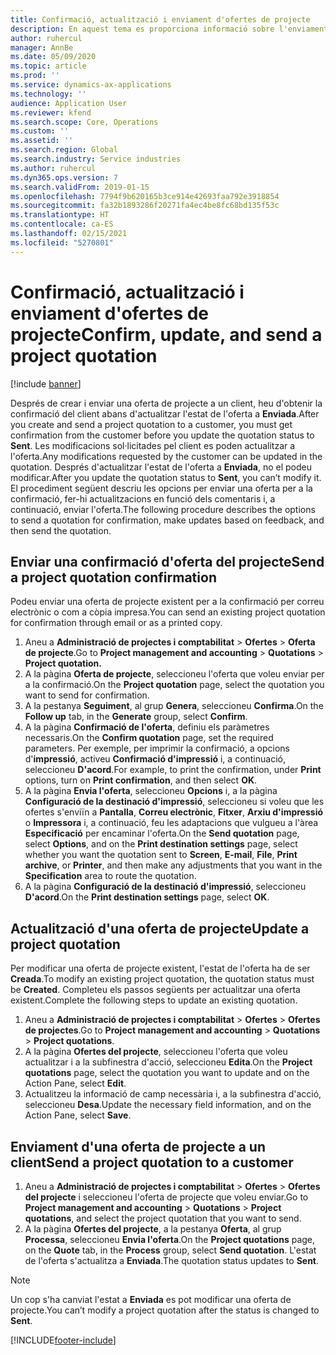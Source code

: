 ```yaml
---
title: Confirmació, actualització i enviament d'ofertes de projecte
description: En aquest tema es proporciona informació sobre l'enviament d'una oferta al client per a la confirmació, la modificació en funció dels comentaris i, a continuació, el nou enviament de l'oferta.
author: ruhercul
manager: AnnBe
ms.date: 05/09/2020
ms.topic: article
ms.prod: ''
ms.service: dynamics-ax-applications
ms.technology: ''
audience: Application User
ms.reviewer: kfend
ms.search.scope: Core, Operations
ms.custom: ''
ms.assetid: ''
ms.search.region: Global
ms.search.industry: Service industries
ms.author: ruhercul
ms.dyn365.ops.version: 7
ms.search.validFrom: 2019-01-15
ms.openlocfilehash: 7794f9b620165b3ce914e42693faa792e3918854
ms.sourcegitcommit: fa32b1893286f20271fa4ec4be8fc68bd135f53c
ms.translationtype: HT
ms.contentlocale: ca-ES
ms.lasthandoff: 02/15/2021
ms.locfileid: "5270801"
---
```

# <a name="confirm-update-and-send-a-project-quotation"></a><span data-ttu-id="32897-103">Confirmació, actualització i enviament d'ofertes de projecte</span><span class="sxs-lookup"><span data-stu-id="32897-103">Confirm, update, and send a project quotation</span></span>

[!include [banner](../includes/banner.md)]

<span data-ttu-id="32897-104">Després de crear i enviar una oferta de projecte a un client, heu d'obtenir la confirmació del client abans d'actualitzar l'estat de l'oferta a **Enviada**.</span><span class="sxs-lookup"><span data-stu-id="32897-104">After you create and send a project quotation to a customer, you must get confirmation from the customer before you update the quotation status to **Sent**.</span></span> <span data-ttu-id="32897-105">Les modificacions sol·licitades pel client es poden actualitzar a l'oferta.</span><span class="sxs-lookup"><span data-stu-id="32897-105">Any modifications requested by the customer can be updated in the quotation.</span></span> <span data-ttu-id="32897-106">Després d'actualitzar l'estat de l'oferta a **Enviada**, no el podeu modificar.</span><span class="sxs-lookup"><span data-stu-id="32897-106">After you update the quotation status to **Sent**, you can’t modify it.</span></span> <span data-ttu-id="32897-107">El procediment següent descriu les opcions per enviar una oferta per a la confirmació, fer-hi actualitzacions en funció dels comentaris i, a continuació, enviar l'oferta.</span><span class="sxs-lookup"><span data-stu-id="32897-107">The following procedure describes the options to send a quotation for confirmation, make updates based on feedback, and then send the quotation.</span></span>

## <a name="send-a-project-quotation-confirmation"></a><span data-ttu-id="32897-108">Enviar una confirmació d'oferta del projecte</span><span class="sxs-lookup"><span data-stu-id="32897-108">Send a project quotation confirmation</span></span>  

<span data-ttu-id="32897-109">Podeu enviar una oferta de projecte existent per a la confirmació per correu electrònic o com a còpia impresa.</span><span class="sxs-lookup"><span data-stu-id="32897-109">You can send an existing project quotation for confirmation through email or as a printed copy.</span></span> 

1. <span data-ttu-id="32897-110">Aneu a **Administració de projectes i comptabilitat** > **Ofertes** > **Oferta de projecte**.</span><span class="sxs-lookup"><span data-stu-id="32897-110">Go to **Project management and accounting** > **Quotations** > **Project quotation.**</span></span> 
2. <span data-ttu-id="32897-111">A la pàgina **Oferta de projecte**, seleccioneu l'oferta que voleu enviar per a la confirmació.</span><span class="sxs-lookup"><span data-stu-id="32897-111">On the **Project quotation** page, select the quotation you want to send for confirmation.</span></span> 
3. <span data-ttu-id="32897-112">A la pestanya **Seguiment**, al grup **Genera**, seleccioneu **Confirma**.</span><span class="sxs-lookup"><span data-stu-id="32897-112">On the **Follow up** tab, in the **Generate** group, select **Confirm**.</span></span> 
4. <span data-ttu-id="32897-113">A la pàgina **Confirmació de l'oferta**, definiu els paràmetres necessaris.</span><span class="sxs-lookup"><span data-stu-id="32897-113">On the **Confirm quotation** page, set the required parameters.</span></span> <span data-ttu-id="32897-114">Per exemple, per imprimir la confirmació, a opcions d'**impressió**, activeu **Confirmació d'impressió** i, a continuació, seleccioneu **D'acord**.</span><span class="sxs-lookup"><span data-stu-id="32897-114">For example, to print the confirmation, under **Print** options, turn on **Print confirmation**, and then select **OK**.</span></span>
5. <span data-ttu-id="32897-115">A la pàgina **Envia l'oferta**, seleccioneu **Opcions** i, a la pàgina **Configuració de la destinació d'impressió**, seleccioneu si voleu que les ofertes s'enviïn a **Pantalla**, **Correu electrònic**, **Fitxer**, **Arxiu d'impressió** o **Impressora** i, a continuació, feu les adaptacions que vulgueu a l'àrea **Especificació** per encaminar l'oferta.</span><span class="sxs-lookup"><span data-stu-id="32897-115">On the **Send quotation** page, select **Options**, and on the **Print destination settings** page, select whether you want the quotation sent to **Screen**, **E-mail**, **File**, **Print archive**, or **Printer**, and then make any adjustments that you want in the **Specification** area to route the quotation.</span></span>
6. <span data-ttu-id="32897-116">A la pàgina **Configuració de la destinació d'impressió**, seleccioneu **D'acord**.</span><span class="sxs-lookup"><span data-stu-id="32897-116">On the **Print destination settings** page, select **OK**.</span></span>  

## <a name="update-a-project-quotation"></a><span data-ttu-id="32897-117">Actualització d'una oferta de projecte</span><span class="sxs-lookup"><span data-stu-id="32897-117">Update a project quotation</span></span>

<span data-ttu-id="32897-118">Per modificar una oferta de projecte existent, l'estat de l'oferta ha de ser **Creada**.</span><span class="sxs-lookup"><span data-stu-id="32897-118">To modify an existing project quotation, the quotation status must be **Created**.</span></span> <span data-ttu-id="32897-119">Completeu els passos següents per actualitzar una oferta existent.</span><span class="sxs-lookup"><span data-stu-id="32897-119">Complete the following steps to update an existing quotation.</span></span> 

1. <span data-ttu-id="32897-120">Aneu a **Administració de projectes i comptabilitat** > **Ofertes** > **Ofertes de projectes**.</span><span class="sxs-lookup"><span data-stu-id="32897-120">Go to **Project management and accounting** > **Quotations** > **Project quotations**.</span></span>
2. <span data-ttu-id="32897-121">A la pàgina **Ofertes del projecte**, seleccioneu l'oferta que voleu actualitzar i a la subfinestra d'acció, seleccioneu **Edita**.</span><span class="sxs-lookup"><span data-stu-id="32897-121">On the **Project quotations** page, select the quotation you want to update and on the Action Pane, select **Edit**.</span></span>
3. <span data-ttu-id="32897-122">Actualitzeu la informació de camp necessària i, a la subfinestra d'acció, seleccioneu **Desa**.</span><span class="sxs-lookup"><span data-stu-id="32897-122">Update the necessary field information, and on the Action Pane, select **Save**.</span></span>  

## <a name="send-a-project-quotation-to-a-customer"></a><span data-ttu-id="32897-123">Enviament d'una oferta de projecte a un client</span><span class="sxs-lookup"><span data-stu-id="32897-123">Send a project quotation to a customer</span></span> 

1. <span data-ttu-id="32897-124">Aneu a **Administració de projectes i comptabilitat** > **Ofertes** > **Ofertes del projecte** i seleccioneu l'oferta de projecte que voleu enviar.</span><span class="sxs-lookup"><span data-stu-id="32897-124">Go to **Project management and accounting** > **Quotations** > **Project quotations**, and select the project quotation that you want to send.</span></span>
2. <span data-ttu-id="32897-125">A la pàgina **Ofertes del projecte**, a la pestanya **Oferta**, al grup **Processa**, seleccioneu **Envia l'oferta**.</span><span class="sxs-lookup"><span data-stu-id="32897-125">On the **Project quotations** page, on the **Quote** tab, in the **Process** group, select **Send quotation**.</span></span> <span data-ttu-id="32897-126">L'estat de l'oferta s'actualitza a **Enviada**.</span><span class="sxs-lookup"><span data-stu-id="32897-126">The quotation status updates to **Sent**.</span></span>

> [!NOTE]
> <span data-ttu-id="32897-127">Un cop s'ha canviat l'estat a **Enviada** es pot modificar una oferta de projecte.</span><span class="sxs-lookup"><span data-stu-id="32897-127">You can’t modify a project quotation after the status is changed to **Sent**.</span></span>


[!INCLUDE[footer-include](../includes/footer-banner.md)]